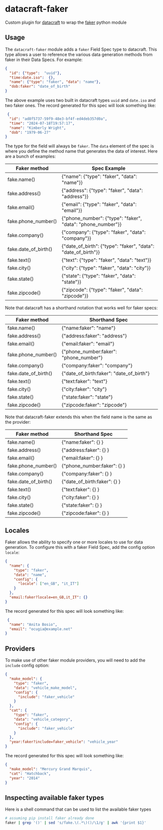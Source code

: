 datacraft-faker
===============

Custom plugin for [datacraft](https://datacraft.readthedocs.io/en/latest) to wrap the [faker](https://faker.readthedocs.io/en/master/) python module

## Usage

The `datacraft-faker` module adds a `faker` Field Spec type to datacraft. This type allows a user to reference the
various data generation methods from faker in their Data Specs. For example:

```json
{
  "id": {"type":  "uuid"},
  "time:date.iso":  {},
  "name": {"type": "faker", "data": "name"},
  "dob:faker": "date_of_birth"
}
```

The above example uses two built in datacraft types `uuid` and `date.iso` and two faker ones. The record generated for
this spec will look something like:

```json
 {
  "id": "ad8f5737-59f9-48e3-bf4f-ed4deb357d0a",
  "time": "2024-07-18T19:57:17",
  "name": "Kimberly Wright",
  "dob": "1979-06-27"
}
```

The type for the field will always be `faker`. The `data` element of the spec is where you define the method name
that generates the data of interest. Here are a bunch of examples:


| Faker method         | 	Spec Example                                                  |
|----------------------|----------------------------------------------------------------|
| fake.name()          | 	{"name": {"type": "faker", "data": "name"}}                   |
| fake.address()       | 	{"address": {"type": "faker", "data": "address"}}             |
| fake.email()         | 	{"email": {"type": "faker", "data": "email"}}                 |
| fake.phone_number()  | 	{"phone_number": {"type": "faker", "data": "phone_number"}}   |
| fake.company()       | 	{"company": {"type": "faker", "data": "company"}}             |
| fake.date_of_birth() | 	{"date_of_birth": {"type": "faker", "data": "date_of_birth"}} |
| fake.text()          | 	{"text": {"type": "faker", "data": "text"}}                   |
| fake.city()          | 	{"city": {"type": "faker", "data": "city"}}                   |
| fake.state()         | 	{"state": {"type": "faker", "data": "state"}}                 |
| fake.zipcode()       | 	{"zipcode": {"type": "faker", "data": "zipcode"}}             |

Note that datacraft has a shorthand notation that works well for faker specs:

| Faker method         | Shorthand Spec                           |
|----------------------|------------------------------------------|
| fake.name()          | {"name:faker": "name"}                   |
| fake.address()       | {"address:faker": "address"}             |
| fake.email()         | {"email:faker": "email"}                 |
| fake.phone_number()  | {"phone_number:faker": "phone_number"}   |
| fake.company()       | {"company:faker": "company"}             |
| fake.date_of_birth() | {"date_of_birth:faker": "date_of_birth"} |
| fake.text()          | {"text:faker": "text"}                   |
| fake.city()          | {"city:faker": "city"}                   |
| fake.state()         | {"state:faker": "state"}                 |
| fake.zipcode()       | {"zipcode:faker": "zipcode"}             |

Note that datacraft-faker extends this when the field name is the same as the provider:

| Faker method         | Shorthand Spec               |
|----------------------|------------------------------|
| fake.name()          | {"name:faker": {} }          |
| fake.address()       | {"address:faker": {} }       |
| fake.email()         | {"email:faker": {} }         |
| fake.phone_number()  | {"phone_number:faker": {} }  |
| fake.company()       | {"company:faker": {} }       |
| fake.date_of_birth() | {"date_of_birth:faker": {} } |
| fake.text()          | {"text:faker": {} }          |
| fake.city()          | {"city:faker": {} }          |
| fake.state()         | {"state:faker": {} }         |
| fake.zipcode()       | {"zipcode:faker": {} }       |


## Locales

Faker allows the ability to specify one or more locales to use for data generation. To configure this with a faker
Field Spec, add the config option `locale`:

```json
{
  "name": {
    "type": "faker",
    "data": "name",
    "config": {
      "locale": ["en_GB", "it_IT"]
    }
  },
  "email:faker?locale=en_GB,it_IT": {}
}
```
The record generated for this spec will look something like:

```json
 {
  "name": "Anita Bosio",
  "email": "ocugia@example.net"
}
```

## Providers

To make use of other faker module providers, you will need to add the `include` config option:

```json
{
  "make_model": {
    "type": "faker",
    "data": "vehicle_make_model",
    "config": {
      "include": "faker_vehicle"
    }
  },
  "cat": {
    "type": "faker",
    "data": "vehicle_category",
    "config": {
      "include": "faker_vehicle"
    }
  },
  "year:faker?include=faker_vehicle": "vehicle_year"
}
```

The record generated for this spec will look something like:

```json
{
  "make_model": "Mercury Grand Marquis",
  "cat": "Hatchback",
  "year": "2014"
}
```

## Inspecting available faker types

Here is a shell command that can be used to list the available faker types

```bash
# assuming pip install faker already done
faker | grep '()' | sed 's/fake.\(.*\)()/\1/g' | awk '{print $1}'
```